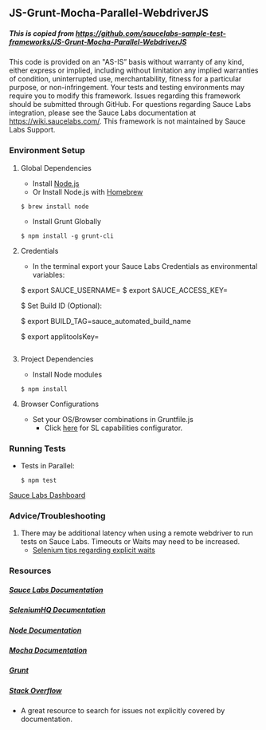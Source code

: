 ## JS-Grunt-Mocha-Parallel-WebdriverJS

##### This is copied from https://github.com/saucelabs-sample-test-frameworks/JS-Grunt-Mocha-Parallel-WebdriverJS

This code is provided on an "AS-IS” basis without warranty of any kind, either express or implied, including without limitation any implied warranties of condition, uninterrupted use, merchantability, fitness for a particular purpose, or non-infringement. Your tests and testing environments may require you to modify this framework. Issues regarding this framework should be submitted through GitHub. For questions regarding Sauce Labs integration, please see the Sauce Labs documentation at https://wiki.saucelabs.com/. This framework is not maintained by Sauce Labs Support.

### Environment Setup

1. Global Dependencies
    * Install [Node.js](https://nodejs.org/en/)
    * Or Install Node.js with [Homebrew](http://brew.sh/)
    ```
    $ brew install node
    ```
    * Install Grunt Globally
    ```
    $ npm install -g grunt-cli
    ```
2. Credentials
    * In the terminal export your Sauce Labs Credentials as environmental variables:

    $ export SAUCE_USERNAME=<your Sauce Labs username>
	 $ export SAUCE_ACCESS_KEY=<your Sauce Labs access key>
    
    $ Set Build ID (Optional):
    
    $ export BUILD_TAG=sauce_automated_build_name
    
    $ export applitoolsKey=<your applitools key>
    ```

3. Project Dependencies
	* Install Node modules
	```
	$ npm install
	```

4. Browser Configurations
	* Set your OS/Browser combinations in Gruntfile.js
	   * Click [here](https://wiki.saucelabs.com/display/DOCS/Platform+Configurator#/) for SL capabilities configurator.

### Running Tests

* Tests in Parallel:
	```
	$ npm test
	```

[Sauce Labs Dashboard](https://saucelabs.com/beta/dashboard/)

### Advice/Troubleshooting

1. There may be additional latency when using a remote webdriver to run tests on Sauce Labs. Timeouts or Waits may need to be increased.
    * [Selenium tips regarding explicit waits](https://wiki.saucelabs.com/display/DOCS/Best+Practice%3A+Use+Explicit+Waits)

### Resources
##### [Sauce Labs Documentation](https://wiki.saucelabs.com/)

##### [SeleniumHQ Documentation](http://www.seleniumhq.org/docs/)

##### [Node Documentation](https://nodejs.org/en/docs/)

##### [Mocha Documentation](https://mochajs.org/)

##### [Grunt ](http://gruntjs.com/getting-started)

##### [Stack Overflow](http://stackoverflow.com/)
* A great resource to search for issues not explicitly covered by documentation.

